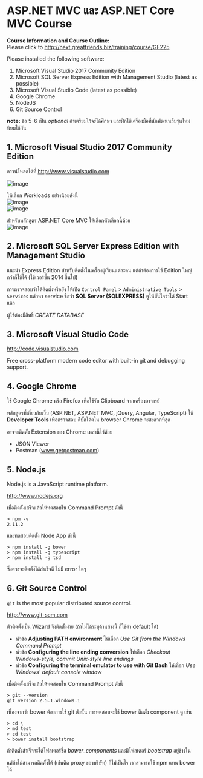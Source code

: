 # ASP.NET MVC และ ASP.NET Core MVC Course

**Course Information and Course Outline:**  
Please click to http://next.greatfriends.biz/training/course/GF225 

Please installed the following software:

1. Microsoft Visual Studio 2017 Community Edition
2.  Microsoft SQL Server Express Edition with Management Studio (latest as possible)
3.  Microsoft Visual Studio Code (latest as possible)
4.  Google Chrome
5.  NodeJS
6.  Git Source Control

**note:** ข้อ 5-6 เป็น *optional* ถ้าเตรียมไว้จะได้ศึกษา
และฝึกใช้เครื่องมือที่นักพัฒนาเว็บรุ่นใหม่นิยมใช้กัน


## 1. Microsoft Visual Studio 2017 Community Edition
ดาวน์โหลดได้ที่ http://www.visualstudio.com

![image](https://cloud.githubusercontent.com/assets/344784/26436012/72363c90-413d-11e7-8894-bd5bea9724cc.png)


ให้เลือก Workloads อย่างน้อยดังนี้  
![image](https://cloud.githubusercontent.com/assets/344784/26435915/eff35bfa-413c-11e7-85e9-b52cbda474ed.png)  
![image](https://cloud.githubusercontent.com/assets/344784/26435940/0e7090ac-413d-11e7-9b3d-23f5325e81fe.png)  

สำหรับหลักสูตร ASP.NET Core MVC ให้เลือกตัวเลือกนี้ด้วย  
![image](https://cloud.githubusercontent.com/assets/344784/26435975/384ba826-413d-11e7-9bf9-e50105ef598f.png)  


## 2. Microsoft SQL Server Express Edition with Management Studio

แนะนำ Express Edition สำหรับติดตั้งในเครื่องผู้เรียนแต่ละคน
แต่ถ้าต้องการใช้ Edition ใหญ่กว่าก็ใช้ได้ (ใช้เวอร์ชั่น 2014 ขึ้นไป)

การตรวจสอบว่าได้ติดตั้งหรือยัง 
ให้เปิด `Control Panel` > `Administrative Tools` > `Services`
แล้วหา service ชื่อว่า **SQL Server (SQLEXPRESS)** ดูให้มั่นใจว่าได้ Start แล้ว

ผู้ใช้ต้องมีสิทธิ์ *CREATE DATABASE*

## 3. Microsoft Visual Studio Code
http://code.visualstudio.com

Free cross-platform modern code editor 
with built-in git and debugging support. 


## 4. Google Chrome

ใช้ Google Chrome หรือ Firefox เพื่อใช้รับ Clipboard จากเครื่องอาจารย์

หลักสูตรที่เกี่ยวกับเว็บ (ASP.NET, ASP.NET MVC, jQuery, Angular, TypeScript) 
ใช้ **Developer Tools** เพื่อตรวจสอบ ดีบั๊กโค้ดใน browser Chrome จะสะดวกที่สุด

อาจจะติดตั้ง Extension ของ Chrome เหล่านี้ไว้ด้วย
- JSON Viewer
- Postman (www.getpostman.com)

## 5. Node.js

Node.js is a JavaScript runtime platform.

http://www.nodejs.org

เมื่อติดตั้งเสร็จแล้วให้ทดสอบใน Command Prompt ดังนี้

```
> npm -v  
2.11.2
```

และทดสอบติดตั้ง Node App ดังนี้

```
> npm install -g bower
> npm install -g typescript  
> npm install -g tsd
```

ซึ่งควรจะติดตั้งได้สำเร็จดี ไม่มี error ใดๆ


## 6. Git Source Control

`git` is the most popular distributed source control.

http://www.git-scm.com

ตัวติดตั้งเป็น Wizard จึงติดตั้งง่าย (ถ้าไม่ได้ระบุด้านล่างนี้ ก็ใช้ค่า default ได้) 
- หัวข้อ **Adjusting PATH environment**
ให้เลือก *Use Git from the Windows Command Prompt*
- หัวข้อ **Configuring the line ending conversion** ให้เลือก
*Checkout Windows-style, commit Unix-style line endings*
- หัวข้อ **Configuring the terminal emulator to use with Git Bash** ให้เลือก 
*Use Windows' default console window*
 
เมื่อติดตั้งเสร็จแล้วให้ทดสอบใน Command Prompt ดังนี้

  ```
  > git --version  
  git version 2.5.1.windows.1
  ```

เนื่องจากว่า bower ต้องการใช้ git ดังนั้น
การทดสอบจะใช้ bower ติดตั้ง component ดู เช่น

  ```
  > cd \
  > md test  
  > cd test  
  > bower install bootstrap  
  ```

ถ้าติดตั้งสำเร็จจะได้โฟลเดอร์ชื่อ *bower_components* 
และมีโฟลเดอร์ *bootstrap* อยู่ข้างใน

แต่ถ้าไม่สามารถติดตั้งได้ (เช่นติด proxy ของบริษัท)
ก็ไม่เป็นไร เราสามารถใช้ npm แทน bower ได้
